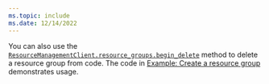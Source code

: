 ```yaml
---
ms.topic: include
ms.date: 12/14/2022
---
```


You can also use the [`ResourceManagementClient.resource_groups.begin_delete`](/python/api/azure-mgmt-resource/azure.mgmt.resource.resources.v2021_04_01.operations.) method to delete a resource group from code. The code in [Example: Create a resource group](../sdk/examples/azure-sdk-example-resource-group.md) demonstrates usage.